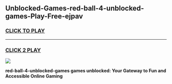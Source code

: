 
## Unblocked-Games-red-ball-4-unblocked-games-Play-Free-ejpav
<h3>
<a href="https://premium76.site?title=red-ball-4-unblocked-games&ref=10A">CLICK TO PLAY</a></h3>
<hr>

<h3>
<a href="https://premium76.site?title=red-ball-4-unblocked-games&ref=10A">CLICK 2 PLAY</a>
  
</h3>

<a href="https://premium76.site?title=red-ball-4-unblocked-games&ref=10A"><img src="https://clearcache.store/games.png"></a>


**red-ball-4-unblocked-games games unblocked: Your Gateway to Fun and Accessible Online Gaming**
